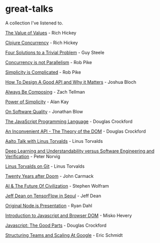 # great-talks
A collection I've listened to.

[The Value of Values](https://www.youtube.com/watch?v=-6BsiVyC1kM) - Rich Hickey

[Clojure Concurrency](https://www.youtube.com/watch?v=dGVqrGmwOAw) - Rich Hickey

[Four Solutions to a Trivial Problem](https://www.youtube.com/watch?v=ftcIcn8AmSY) - Guy Steele

[Concurrency is not Parallelism](https://www.youtube.com/watch?v=cN_DpYBzKso) - Rob Pike

[Simplicity is Complicated](https://www.youtube.com/watch?v=rFejpH_tAHM) - Rob Pike

[How To Design A Good API and Why it Matters](https://www.youtube.com/watch?v=aAb7hSCtvGw) - Joshua Bloch 

[Always Be Composing](https://www.youtube.com/watch?v=3oQTSP4FngY) - Zach Tellman

[Power of Simplicity](https://www.youtube.com/watch?v=NdSD07U5uBs) - Alan Kay

[On Software Quality](https://www.youtube.com/watch?v=k56wra39lwA) - Jonathan Blow

[The JavaScript Programming Language](https://www.youtube.com/watch?v=v2ifWcnQs6M) - Douglas Crockford

[An Inconvenient API - The Theory of the DOM](https://www.youtube.com/watch?v=Y2Y0U-2qJMs) - Douglas Crockford

[Aalto Talk with Linus Torvalds](https://www.youtube.com/watch?v=MShbP3OpASA) - Linus Torvalds

[Deep Learning and Understandability versus Software Engineering and Verification](https://www.youtube.com/watch?v=X769cyzBNVw) - Peter Norvig

[Linus Torvalds on Git](https://www.youtube.com/watch?v=4XpnKHJAok8) - Linus Torvalds

[Twenty Years after Doom](https://www.youtube.com/watch?v=EaN4wUii0T0) - John Carmack

[AI & The Future Of Civilization](https://www.youtube.com/watch?v=giuVfY-I-p4) - Stephen Wolfram 

[Jeff Dean on TensorFlow in Seoul](https://www.youtube.com/watch?v=QSaZGT4-6EY) - Jeff Dean

[Original Node.js Presentation](https://www.youtube.com/watch?v=ztspvPYybIY) - Ryan Dahl

[Introduction to Javascript and Browser DOM](https://www.youtube.com/watch?v=ljNi8nS5TtQ) - Misko Hevery

[Javascript: The Good Parts](https://www.youtube.com/watch?v=hQVTIJBZook) - Douglas Crockford

[Structuring Teams and Scaling At Google](https://www.youtube.com/watch?v=hcRxFRgNpns) - Eric Schmidt
